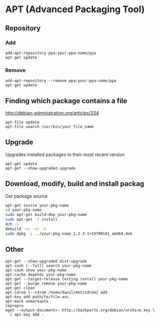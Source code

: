 # APT (Advanced Packaging Tool)

## Repository

### Add

    add-apt-repository ppa:your-ppa-name/ppa
    apt-get update

### Remove

    add-apt-repository --remove ppa:your-ppa-name/ppa
    apt-get update

## Finding which package contains a file

<http://debian-administration.org/articles/334>

    apt-file update
    apt-file search /usr/bin/your_file_name

## Upgrade

Upgrades installed packages to their most recent version

    apt-get update
    apt-get --show-upgraded upgrade

## Download, modify, build and install packag

Get package source

```sh
apt-get source your-pkg-name
cd your-pkg-name
sudo apt-get build-dep your-pkg-name
sudo apt-get -f install
dch -i
debuild -us -uc -b
sudo dpkg -i ../your-pkg-name_1.2.3-1+19700101_amd64.deb
```

## Other

    apt-get --show-upgraded dist-upgrade
    apt-cash [--full] search your-pkg-name
    apt-cash show your-pkg-name
    apt-cache depends your-pkg-name
    apt-get --target-release testing install your-pkg-name
    apt-get --purge remove your-pkg-name
    apt-get clean
    apt-cdrom [--cdrom /home/danil/mnt/cdrom] add
    apt-key add path/to/file.asc
    apt-mark unmarkauto
    reprepro
    wget --output-document=- http://backports.org/debian/archive.key \
      | apt-key add -
